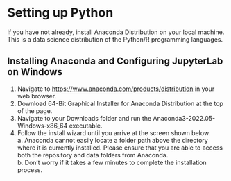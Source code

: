 # Setting up Python

If you have not already, install Anaconda Distribution on your local machine. This is a data science distribution of the Python/R programming languages. 

## Installing Anaconda and Configuring JupyterLab on Windows
1. Navigate to https://www.anaconda.com/products/distribution in your web browser.  
2. Download 64-Bit Graphical Installer for Anaconda Distribution at the top of the page.  
3. Navigate to your Downloads folder and run the Anaconda3-2022.05-Windows-x86_64 executable.  
4. Follow the install wizard until you arrive at the screen shown below.   
    a. Anaconda cannot easily locate a folder path above the directory where it is currently installed. Please ensure that you are able to access both the repository and data folders from Anaconda.  
    b. Don’t worry if it takes a few minutes to complete the installation process.
